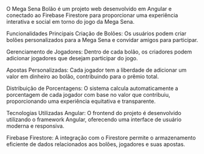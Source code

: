 O Mega Sena Bolão é um projeto web desenvolvido em Angular e conectado ao Firebase Firestore para proporcionar uma experiência interativa e social em torno do jogo da Mega Sena.

Funcionalidades Principais
Criação de Bolões: Os usuários podem criar bolões personalizados para a Mega Sena e convidar amigos para participar.

Gerenciamento de Jogadores: Dentro de cada bolão, os criadores podem adicionar jogadores que desejam participar do jogo.

Apostas Personalizadas: Cada jogador tem a liberdade de adicionar um valor em dinheiro ao bolão, contribuindo para o prêmio total.

Distribuição de Porcentagens: O sistema calcula automaticamente a porcentagem de cada jogador com base no valor que contribuiu, proporcionando uma experiência equitativa e transparente.

Tecnologias Utilizadas
Angular: O frontend do projeto é desenvolvido utilizando o framework Angular, oferecendo uma interface de usuário moderna e responsiva.

Firebase Firestore: A integração com o Firestore permite o armazenamento eficiente de dados relacionados aos bolões, jogadores e suas apostas.
